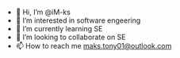 - 👋 Hi, I’m @iM-ks
- 👀 I’m interested in software engeering
- 🌱 I’m currently learning SE
- 💞️ I’m looking to collaborate on SE
- 📫 How to reach me maks.tony01@outlook.com
<!---
iM-ks/iM-ks is a ✨ special ✨ repository because its `README.md` (this file) appears on your GitHub profile.
You can click the Preview link to take a look at your changes.
--->
